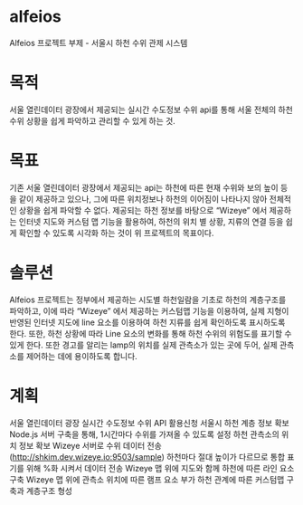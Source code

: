 # alfeios

Alfeios 프로젝트
부제 - 서울시 하천 수위 관제 시스템

# 목적
서울 열린데이터 광장에서 제공되는 실시간 수도정보 수위 api를 통해 서울 전체의 하천 수위 상황을 쉽게 파악하고 관리할 수 있게 하는 것.

# 목표
기존 서울 열린데이터 광장에서 제공되는 api는 하천에 따른 현재 수위와 보의 높이 등을 같이 제공하고 있으나, 그에 따른 위치정보나 하천의 이어짐이 나타나지 않아 전체적인 상황을 쉽게 파악할 수 없다. 제공되는 하천 정보를 바탕으로 “Wizeye” 에서 제공하는 인터넷 지도와 커스텀 맵 기능을 활용하여, 하천의 위치 별 상황, 지류의 연결 등을 쉽게 확인할 수 있도록 시각화 하는 것이 위 프로젝트의 목표이다.

# 솔루션
Alfeios 프로젝트는 정부에서 제공하는 시도별 하천일람을 기초로 하천의 계층구조를 파악하고, 이에 따라 “Wizeye” 에서 제공하는 커스텀맵 기능을 이용하여, 실제 지형이 반영된 인터넷 지도에 line 요소를 이용하여 하천 지류를 쉽게 확인하도록 표시하도록 한다.  또한, 하천 상황에 따라 Line 요소의  변화를 통해 하천 수위의 위험도를 표기할 수 있게 한다. 또한 경고를 알리는 lamp의 위치를 실제 관측소가 있는 곳에 두어, 실제 관측소를 제어하는 데에 용이하도록 합니다.

# 계획
서울 열린데이터 광장 실시간 수도정보 수위 API 활용신청
서울시 하천 계층 정보 확보
Node.js 서버 구축을 통해, 1시간마다 수위를 가져올 수 있도록 설정
하천 관측소의 위치 정보 확보
Wizeye 서버로 수위 데이터 전송 (http://shkim.dev.wizeye.io:9503/sample)
하천마다 절대 높이가 다르므로 통합 표기를 위해 %화 시켜서 데이터 전송
Wizeye 맵 위에 지도와 함께 하천에 따른 라인 요소 구축
Wizeye 맵 위에 관측소 위치에 따른 램프 요소 부가
하천 관계에 따른 커스텀맵 구축과 계층구조 형성
